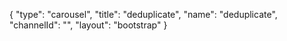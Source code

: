 {
    "type": "carousel",
    "title": "deduplicate",
    "name": "deduplicate",
    "channelId": "",
    "layout": "bootstrap"
}